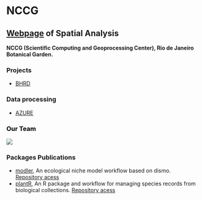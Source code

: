 # NCCG

## [Webpage](https://nccg.github.io/) of Spatial Analysis 

**NCCG (Scientific Computing and Geoprocessing Center), Rio de Janeiro Botanical Garden.**

### Projects 

- [BHRD](https://github.com/Projeto-BHRD-INMA)

### Data processing 

- [AZURE](https://portal.azure.com/#home)

###  <span style="color:black"> Our Team </span>

![](https://i.imgur.com/weXG4Am.png)


### Packages Publications 

- [modler](https://www.biorxiv.org/content/10.1101/2020.04.01.021105v1), An ecological niche model workflow based on dismo. [Repository acess](https://github.com/Model-R/modleR)
- [plantR](https://www.biorxiv.org/content/10.1101/2021.04.06.437754v1), An R package and workflow for managing species records from biological collections.  [Repository acess](https://github.com/LimaRAF/plantR)




